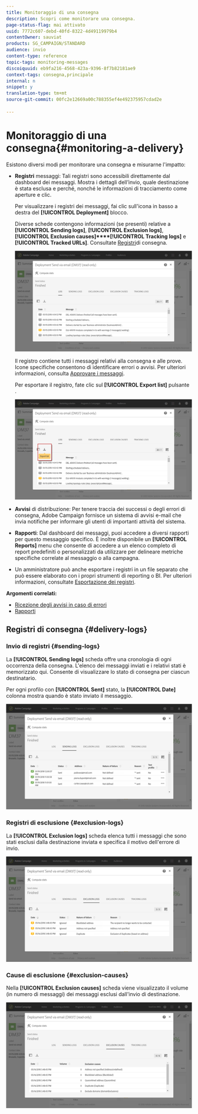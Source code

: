 ```yaml
---
title: Monitoraggio di una consegna
description: Scopri come monitorare una consegna.
page-status-flag: mai attivato
uuid: 7772c607-debd-40fd-8322-4d49119979b4
contentOwner: sauviat
products: SG_CAMPAIGN/STANDARD
audience: invio
content-type: reference
topic-tags: monitoring-messages
discoiquuid: eb9fa216-4568-423a-9396-8f7b82181ae9
context-tags: consegna,principale
internal: n
snippet: y
translation-type: tm+mt
source-git-commit: 00fc2e12669a00c788355ef4e492375957cdad2e

---
```



# Monitoraggio di una consegna{#monitoring-a-delivery}

Esistono diversi modi per monitorare una consegna e misurarne l'impatto:

* **Registri** messaggi: Tali registri sono accessibili direttamente dal dashboard dei messaggi. Mostra i dettagli dell’invio, quale destinazione è stata esclusa e perché, nonché le informazioni di tracciamento come aperture e clic.

   Per visualizzare i registri dei messaggi, fai clic sull'icona in basso a destra del **[!UICONTROL Deployment]** blocco.

   Diverse schede contengono informazioni (se presenti) relative a **[!UICONTROL Sending logs]**, **[!UICONTROL Exclusion logs]**, **[!UICONTROL Exclusion causes]****[!UICONTROL Tracking logs]** e **[!UICONTROL Tracked URLs]**. Consultate [Registri](#delivery-logs)di consegna.

   ![](assets/sending_delivery1.png)

   Il registro contiene tutti i messaggi relativi alla consegna e alle prove. Icone specifiche consentono di identificare errori o avvisi. Per ulteriori informazioni, consulta [Approvare i messaggi](../../sending/using/previewing-messages.md).

   Per esportare il registro, fate clic sul **[!UICONTROL Export list]** pulsante .

   ![](assets/sending_delivery2.png)

* **Avvisi** di distribuzione: Per tenere traccia dei successi o degli errori di consegna, Adobe Campaign fornisce un sistema di avvisi e-mail che invia notifiche per informare gli utenti di importanti attività del sistema.
* **Rapporti**: Dal dashboard dei messaggi, puoi accedere a diversi rapporti per questo messaggio specifico. È inoltre disponibile un **[!UICONTROL Reports]** menu che consente di accedere a un elenco completo di report predefiniti o personalizzati da utilizzare per delineare metriche specifiche correlate al messaggio o alla campagna.
* Un amministratore può anche esportare i registri in un file separato che può essere elaborato con i propri strumenti di reporting o BI. Per ulteriori informazioni, consultate [Esportazione dei registri](../../automating/using/exporting-logs.md).

**Argomenti correlati:**

* [Ricezione degli avvisi in caso di errori](../../sending/using/receiving-alerts-when-failures-happen.md)
* [Rapporti](../../reporting/using/about-dynamic-reports.md)

## Registri di consegna {#delivery-logs}

### Invio di registri {#sending-logs}

La **[!UICONTROL Sending logs]** scheda offre una cronologia di ogni occorrenza della consegna. L'elenco dei messaggi inviati e i relativi stati è memorizzato qui. Consente di visualizzare lo stato di consegna per ciascun destinatario.

Per ogni profilo con **[!UICONTROL Sent]** stato, la **[!UICONTROL Date]** colonna mostra quando è stato inviato il messaggio.

![](assets/sending_delivery3.png)

### Registri di esclusione {#exclusion-logs}

La **[!UICONTROL Exclusion logs]** scheda elenca tutti i messaggi che sono stati esclusi dalla destinazione inviata e specifica il motivo dell'errore di invio.

![](assets/sending_delivery4.png)

### Cause di esclusione {#exclusion-causes}

Nella **[!UICONTROL Exclusion causes]** scheda viene visualizzato il volume (in numero di messaggi) dei messaggi esclusi dall'invio di destinazione.

![](assets/sending_delivery5.png)

